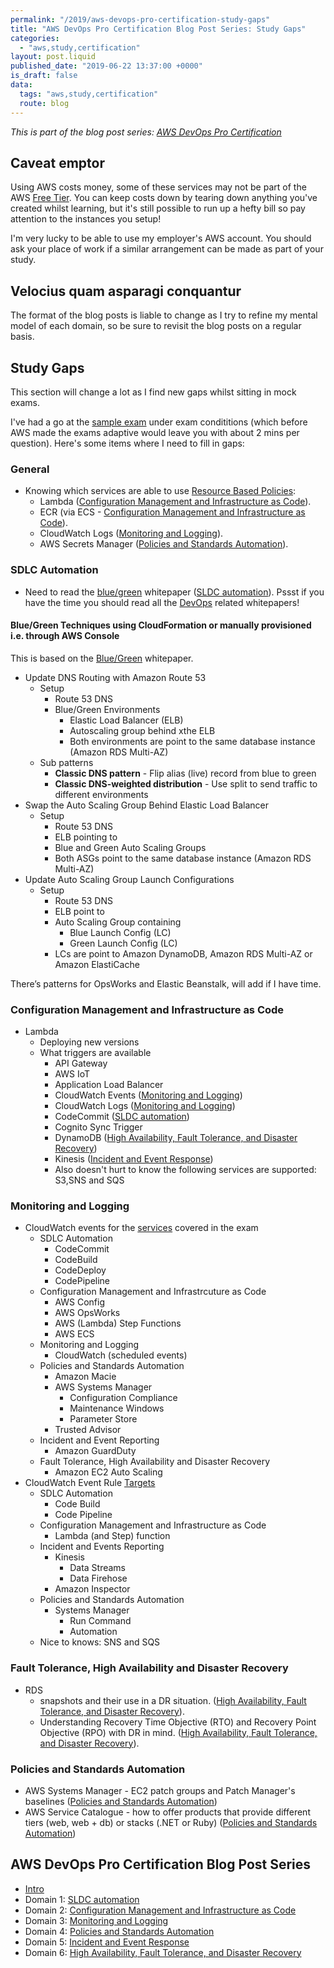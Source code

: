 ```yaml
---
permalink: "/2019/aws-devops-pro-certification-study-gaps"
title: "AWS DevOps Pro Certification Blog Post Series: Study Gaps"
categories:
  - "aws,study,certification"
layout: post.liquid
published_date: "2019-06-22 13:37:00 +0000"
is_draft: false
data:
  tags: "aws,study,certification"
  route: blog
---
```


_This is part of the blog post series: [AWS DevOps Pro Certification](/2019/aws-devops-pro-certification-intro/)_

## Caveat emptor

Using AWS costs money, some of these services may not be part of the AWS [Free Tier][aws_free_tier]. You can keep costs down by tearing down anything you've created whilst learning, but it's still possible to run up a hefty bill so pay attention to the instances you setup!

I'm very lucky to be able to use my employer's AWS account. You should ask your place of work if a similar arrangement can be made as part of your study.

## Velocius quam asparagi conquantur

The format of the blog posts is liable to change as I try to refine my mental model of each domain, so be sure to revisit the blog posts on a regular basis.

## Study Gaps

This section will change a lot as I find new gaps whilst sitting in mock exams.

I've had a go at the [sample exam][aws_sample_exam] under exam condititions (which before AWS made the exams adaptive would leave you with about 2 mins per question). Here's some items where I need to fill in gaps:

### General

- Knowing which services are able to use [Resource Based Policies][iam_services]:
  - Lambda ([Configuration Management and Infrastructure as Code](/2019/aws-devops-pro-certification-configuration-management-and-infrastructure-as-code-intro)).
  - ECR (via ECS - [Configuration Management and Infrastructure as Code](/2019/aws-devops-pro-certification-configuration-management-and-infrastructure-as-code-intro)).
  - CloudWatch Logs ([Monitoring and Logging](/2019/aws-devops-pro-certification-monitoring-and-logging)).
  - AWS Secrets Manager ([Policies and Standards Automation](/2019/aws-devops-pro-certification-policy-standards-automation/)).

### SDLC Automation

- Need to read the [blue/green][devopswp_bluegreen] whitepaper ([SLDC automation](/2019/aws-devops-pro-certification-sdlc-intro/)). Pssst if you have the time you should read all the [DevOps][devopswp] related whitepapers!

#### Blue/Green Techniques using CloudFormation or manually provisioned i.e. through AWS Console

This is based on the [Blue/Green][devopswp_bluegreen] whitepaper.

- Update DNS Routing with Amazon Route 53 
  - Setup
    - Route 53 DNS
    - Blue/Green Environments 
      - Elastic Load Balancer (ELB)
      - Autoscaling group behind xthe ELB
      - Both environments are point to the same database instance (Amazon RDS Multi-AZ)
  - Sub patterns
    - **Classic DNS pattern** - Flip alias (live) record from blue to green
    - **Classic DNS-weighted distribution** - Use split to send traffic to different environments
- Swap the Auto Scaling Group Behind Elastic Load Balancer
  - Setup
    - Route 53 DNS
    - ELB pointing to
    - Blue and Green Auto Scaling Groups
    - Both ASGs point to the same database  instance (Amazon RDS Multi-AZ)
- Update Auto Scaling Group Launch Configurations 
  - Setup
    - Route 53 DNS
    - ELB point to
    - Auto Scaling Group containing
      - Blue Launch Config (LC)
      - Green Launch Config (LC)
    - LCs  are point to Amazon DynamoDB, Amazon RDS Multi-AZ or Amazon ElastiCache

There’s patterns for OpsWorks and Elastic Beanstalk, will add if I have time.

### Configuration Management and Infrastructure as Code

- Lambda
  - Deploying new versions
  - What triggers are available
    - API Gateway
    - AWS IoT
    - Application Load Balancer
    - CloudWatch Events ([Monitoring and Logging](/2019/aws-devops-pro-certification-monitoring-and-logging))
    - CloudWatch Logs ([Monitoring and Logging](/2019/aws-devops-pro-certification-monitoring-and-logging))
    - CodeCommit ([SLDC automation](/2019/aws-devops-pro-certification-sdlc-intro/))
    - Cognito Sync Trigger
    - DynamoDB ([High Availability, Fault Tolerance, and Disaster Recovery](/2019/aws-devops-pro-certification-high-availability-fault-tolerance-disaster-recover/))
    - Kinesis ([Incident and Event Response](/2019/aws-devops-pro-certification-incident-and-event-response/))
    - Also doesn't hurt to know the following services are supported: S3,SNS and SQS

### Monitoring and Logging

- CloudWatch events for the [services][cw_service_events] covered in the exam
  - SDLC Automation
    - CodeCommit
    - CodeBuild
    - CodeDeploy
    - CodePipeline
  - Configuration Management and Infrastrcuture as Code
    - AWS Config
    - AWS OpsWorks
    - AWS (Lambda) Step Functions
    - AWS ECS
  - Monitoring and Logging
    - CloudWatch (scheduled events)
  - Policies and Standards Automation
    - Amazon Macie
    - AWS Systems Manager
      - Configuration Compliance
      - Maintenance Windows
      - Parameter Store
    - Trusted Advisor
  - Incident and Event Reporting
    - Amazon GuardDuty
  - Fault Tolerance, High Availability and Disaster Recovery
    - Amazon EC2 Auto Scaling
- CloudWatch Event Rule [Targets][cw_event_rule_targets]
  - SDLC Automation
    - Code Build
    - Code Pipeline
  - Configuration Management and Infrastructure as Code
    - Lambda (and Step) function
  - Incident and Events Reporting
    - Kinesis
      - Data Streams
      - Data Firehose
    - Amazon Inspector
  - Policies and Standards Automation
    - Systems Manager
      - Run Command
      - Automation
  - Nice to knows: SNS and SQS

### Fault Tolerance, High Availability and Disaster Recovery

- RDS
  - snapshots and their use in a DR situation. ([High Availability, Fault Tolerance, and Disaster Recovery](/2019/aws-devops-pro-certification-high-availability-fault-tolerance-disaster-recover/)).
  - Understanding Recovery Time Objective (RTO) and Recovery Point Objective (RPO) with DR in mind. ([High Availability, Fault Tolerance, and Disaster Recovery](/2019/aws-devops-pro-certification-high-availability-fault-tolerance-disaster-recover/)).

### Policies and Standards Automation

- AWS Systems Manager - EC2 patch groups and Patch Manager's baselines ([Policies and Standards Automation](/2019/aws-devops-pro-certification-policy-standards-automation/))
- AWS Service Catalogue - how to offer products that provide different tiers (web, web + db) or stacks (.NET or Ruby) ([Policies and Standards Automation](/2019/aws-devops-pro-certification-policy-standards-automation/))

<!-- links -->

[aws_free_tier]: https://aws.amazon.com/free/
[aws_sample_exam]: https://d1.awsstatic.com/training-and-certification/docs-devops-pro/AWS%20Certified%20DevOps%20Engineer%20-%20Professional_Sample%20Questions.pdf
[cw_service_events]: https://docs.aws.amazon.com/AmazonCloudWatch/latest/events/EventTypes.html
[cw_event_rule_targets]: https://docs.aws.amazon.com/AmazonCloudWatch/latest/events/WhatIsCloudWatchEvents.html
[devopswp]: https://aws.amazon.com/whitepapers/
[devopswp_bluegreen]: https://d1.awsstatic.com/whitepapers/AWS_Blue_Green_Deployments.pdf
[iam_services]: https://docs.aws.amazon.com/IAM/latest/UserGuide/reference_aws-services-that-work-with-iam.html

## AWS DevOps Pro Certification Blog Post Series

- [Intro](/2019/aws-devops-pro-certification-intro/)
- Domain 1: [SLDC automation](/2019/aws-devops-pro-certification-sdlc-intro/)
- Domain 2: [Configuration Management and Infrastructure as Code](/2019/aws-devops-pro-certification-configuration-management-and-infrastructure-as-code-intro)
- Domain 3: [Monitoring and Logging](/2019/aws-devops-pro-certification-monitoring-and-logging)
- Domain 4: [Policies and Standards Automation](/2019/aws-devops-pro-certification-policy-standards-automation/)
- Domain 5: [Incident and Event Response](/2019/aws-devops-pro-certification-incident-and-event-response/)
- Domain 6: [High Availability, Fault Tolerance, and Disaster Recovery](/2019/aws-devops-pro-certification-high-availability-fault-tolerance-disaster-recover/)
